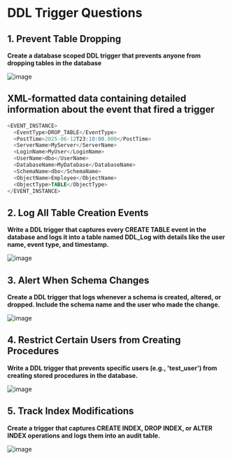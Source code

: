 # DDL Trigger Questions

## 1. Prevent Table Dropping

**Create a database scoped DDL trigger that prevents anyone from dropping tables in the database**

![image](https://github.com/user-attachments/assets/1717a806-e61f-409d-ae8b-0d337155bd69)

## XML-formatted data containing detailed information about the event that fired a trigger

```sql
<EVENT_INSTANCE>
  <EventType>DROP_TABLE</EventType>
  <PostTime>2025-06-12T23:10:00.000</PostTime>
  <ServerName>MyServer</ServerName>
  <LoginName>MyUser</LoginName>
  <UserName>dbo</UserName>
  <DatabaseName>MyDatabase</DatabaseName>
  <SchemaName>dbo</SchemaName>
  <ObjectName>Employee</ObjectName>
  <ObjectType>TABLE</ObjectType>
</EVENT_INSTANCE>
```

## 2. Log All Table Creation Events

**Write a DDL trigger that captures every CREATE TABLE event in the database and logs it into a table named DDL_Log with details like the user name, event type, and timestamp.**

![image](https://github.com/user-attachments/assets/95d7dcc6-786f-4400-be02-67901ae892ad)

## 3. Alert When Schema Changes

**Create a DDL trigger that logs whenever a schema is created, altered, or dropped. Include the schema name and the user who made the change.**

![image](https://github.com/user-attachments/assets/b8905bc4-c0ee-4a27-bc07-7ad22af91ad6)

## 4. Restrict Certain Users from Creating Procedures

**Write a DDL trigger that prevents specific users (e.g., 'test_user') from creating stored procedures in the database.**

![image](https://github.com/user-attachments/assets/9adae405-8f98-4671-9c81-4856fcf691fb)

## 5. Track Index Modifications

**Create a trigger that captures CREATE INDEX, DROP INDEX, or ALTER INDEX operations and logs them into an audit table.**

![image](https://github.com/user-attachments/assets/7c83a4b2-b221-4bb2-8849-2a24523a0418)



